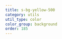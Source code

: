 ```yaml
---
title: s-bg-yellow-500
category: utils
util_type: color
color_group: background
order: 185
---
```

<div class="s-bg-yellow-500"></div>